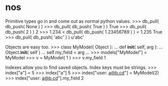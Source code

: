 nos
========

Primitive types go in and come out as normal python values.
    >>> db_pull( db_push( None ) )
    >>> db_pull( db_push( True ) )
    True
    >>> db_pull( db_push( 2 ) )
    2
    >>> 1.234 < db_pull( db_push( 1.23456789 ) ) < 1.235
    True
    >>> db_pull( db_push( 'abc' ) )
    u'abc'


Objects are easy too.
    >>> class MyModel( Object ):
    ...     def __init__( self, arg ):
    ...         Object.__init__( self )
    ...         self.my_field = arg
    ...
    >>> models["MyModel"] = MyModel
    >>> v = MyModel( 1 )
    >>> v.my_field
    1


Indexes allow you to find saved objects.
Index keys must be strings.
    >>> index["a"] = 5
    >>> index["a"]
    5
    >>> index["user: a@b.cd"] = MyModel(2)
    >>> index["user: a@b.cd"].my_field
    2
